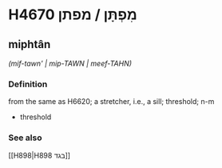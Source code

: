 # H4670 מִפְתָּן / מפתן

## miphtân

_(mif-tawn' | mip-TAWN | meef-TAHN)_

### Definition

from the same as H6620; a stretcher, i.e., a sill; threshold; n-m

- threshold

### See also

[[H898|H898 בגד]]
